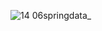 ![14 06springdata_](https://github.com/user-attachments/assets/660c6dbe-09b9-4a27-9046-0f43707f67dd)

